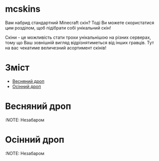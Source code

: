 # mcskins
Вам набрид стандартний Minecraft скін? Тоді Ви можете скористатися цим розділом, щоб підібрати собі унікальний скін!

Скіни - це можливість стати трохи унікальнішою на різних серверах, тому що Ваш зовнішній вигляд відрізнятиметься від інших гравців. Тут на вас чекатиме величезний асортимент скінів!
# Зміст
- [Весняний дроп](#весняний-дроп)
- [Осінний дроп](#осінний-дроп)<br>
# Весняний дроп
:NOTE: Незабаром
# Осінний дроп
:NOTE: Незабаром
